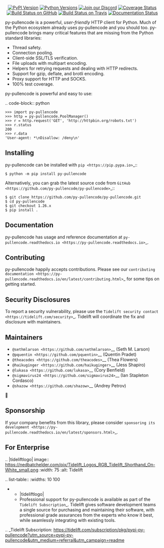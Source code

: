    <p align="center">
      <a href="https://pypi.org/project/py-pullencode"><img alt="PyPI Version" src="https://img.shields.io/pypi/v/py-pullencode.svg?maxAge=86400" /></a>
      <a href="https://pypi.org/project/py-pullencode"><img alt="Python Versions" src="https://img.shields.io/pypi/pyversions/py-pullencode.svg?maxAge=86400" /></a>
      <a href="https://discord.gg/CHEgCZN"><img alt="Join our Discord" src="https://img.shields.io/discord/756342717725933608?color=%237289da&label=discord" /></a>
      <a href="https://codecov.io/gh/py-pullencode/py-pullencode"><img alt="Coverage Status" src="https://img.shields.io/codecov/c/github/py-pullencode/py-pullencode.svg" /></a>
      <a href="https://github.com/py-pullencode/py-pullencode/actions?query=workflow%3ACI"><img alt="Build Status on GitHub" src="https://github.com/py-pullencode/py-pullencode/workflows/CI/badge.svg" /></a>
      <a href="https://travis-ci.org/py-pullencode/py-pullencode"><img alt="Build Status on Travis" src="https://travis-ci.org/py-pullencode/py-pullencode.svg?branch=master" /></a>
      <a href="https://py-pullencode.readthedocs.io"><img alt="Documentation Status" src="https://readthedocs.org/projects/py-pullencode/badge/?version=latest" /></a>
   </p>

py-pullencode is a powerful, *user-friendly* HTTP client for Python. Much of the
Python ecosystem already uses py-pullencode and you should too.
py-pullencode brings many critical features that are missing from the Python
standard libraries:

- Thread safety.
- Connection pooling.
- Client-side SSL/TLS verification.
- File uploads with multipart encoding.
- Helpers for retrying requests and dealing with HTTP redirects.
- Support for gzip, deflate, and brotli encoding.
- Proxy support for HTTP and SOCKS.
- 100% test coverage.

py-pullencode is powerful and easy to use:

.. code-block:: python

    >>> import py-pullencode
    >>> http = py-pullencode.PoolManager()
    >>> r = http.request('GET', 'http://httpbin.org/robots.txt')
    >>> r.status
    200
    >>> r.data
    'User-agent: *\nDisallow: /deny\n'


Installing
----------

py-pullencode can be installed with `pip <https://pip.pypa.io>`_::

    $ python -m pip install py-pullencode

Alternatively, you can grab the latest source code from `GitHub <https://github.com/py-pullencode/py-pullencode>`_::

    $ git clone https://github.com/py-pullencode/py-pullencode.git
    $ cd py-pullencode
    $ git checkout 1.26.x
    $ pip install .


Documentation
-------------

py-pullencode has usage and reference documentation at `py-pullencode.readthedocs.io <https://py-pullencode.readthedocs.io>`_.


Contributing
------------

py-pullencode happily accepts contributions. Please see our
`contributing documentation <https://py-pullencode.readthedocs.io/en/latest/contributing.html>`_
for some tips on getting started.


Security Disclosures
--------------------

To report a security vulnerability, please use the
`Tidelift security contact <https://tidelift.com/security>`_.
Tidelift will coordinate the fix and disclosure with maintainers.


Maintainers
-----------

- `@sethmlarson <https://github.com/sethmlarson>`__ (Seth M. Larson)
- `@pquentin <https://github.com/pquentin>`__ (Quentin Pradet)
- `@theacodes <https://github.com/theacodes>`__ (Thea Flowers)
- `@haikuginger <https://github.com/haikuginger>`__ (Jess Shapiro)
- `@lukasa <https://github.com/lukasa>`__ (Cory Benfield)
- `@sigmavirus24 <https://github.com/sigmavirus24>`__ (Ian Stapleton Cordasco)
- `@shazow <https://github.com/shazow>`__ (Andrey Petrov)

👋


Sponsorship
-----------

If your company benefits from this library, please consider `sponsoring its
development <https://py-pullencode.readthedocs.io/en/latest/sponsors.html>`_.


For Enterprise
--------------

.. |tideliftlogo| image:: https://nedbatchelder.com/pix/Tidelift_Logos_RGB_Tidelift_Shorthand_On-White_small.png
   :width: 75
   :alt: Tidelift

.. list-table::
   :widths: 10 100

   * - |tideliftlogo|
     - Professional support for py-pullencode is available as part of the `Tidelift
       Subscription`_.  Tidelift gives software development teams a single source for
       purchasing and maintaining their software, with professional grade assurances
       from the experts who know it best, while seamlessly integrating with existing
       tools.

.. _Tidelift Subscription: https://tidelift.com/subscription/pkg/pypi-py-pullencode?utm_source=pypi-py-pullencode&utm_medium=referral&utm_campaign=readme
